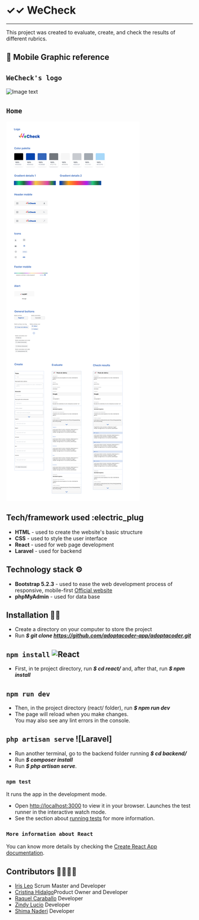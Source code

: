 # ✓✓ WeCheck
***

This project was created to evaluate, create, and check the results of different rubrics.

## :iphone: Mobile Graphic reference



## `WeCheck's logo`
![Image text](./react/src/assets/Logo.jpeg.jpeg)


## `Home`
![Image text](./react/src/assets/design_for_README.jpeg)





## Tech/framework used :electric_plug
* **HTML** - used to create the website's basic structure
* **CSS** - used to style the user interface
* **React** - used for web page development
* **Laravel** - used for backend


## Technology stack :gear:
* **Bootstrap 5.2.3** - used to ease the web development process of responsive, mobile-first [Official website](https://getbootstrap.com/)
* **phpMyAdmin** - used for data base

## Installation :mechanic:
* Create a directory on your computer to store the project
* Run ***$ git clone https://github.com/adoptacoder-app/adoptacoder.git*** 

## `npm install` ![React](https://user-images.githubusercontent.com/116796625/216713430-33d87daf-c335-4155-8aa7-bcdc715c49d2.svg)
* First, in te project directory, run ***$ cd react/*** and, after that, run ***$ npm install***

## `npm run dev`
* Then, in the project directory (react/ folder), run ***$ npm run dev***
* The page will reload when you make changes.\
You may also see any lint errors in the console.

## `php artisan serve` ![Laravel]
* Run another terminal, go to the backend folder running ***$ cd backend/***
* Run ***$ composer install***
* Run ***$ php artisan serve***.

### `npm test`
It runs the app in the development mode.
* Open [http://localhost:3000](http://localhost:3000) to view it in your browser.
Launches the test runner in the interactive watch mode.
* See the section about [running tests](https://facebook.github.io/create-react-app/docs/running-tests) for more information.

### `More information about React`
You can know more details by checking the [Create React App documentation](https://facebook.github.io/create-react-app/docs/getting-started).



## Contributors :family_woman_woman_girl_girl: 
* [Iris Leo](https://github.com/mauisiri) Scrum Master and Developer
* [Cristina Hidalgo](https://github.com/Crisktina)Product Owner and Developer
* [Raquel Caraballo](https://github.com/rcarabal2022) Developer
* [Zindy Lucio](https://github.com/LittleZ17) Developer
* [Shima Naderi](https://github.com/Archima20) Developer



